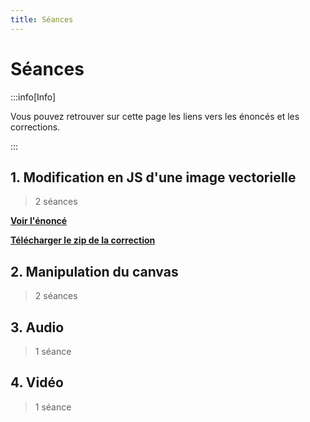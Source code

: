 ```yaml
---
title: Séances
---
```


# Séances

:::info[Info]

Vous pouvez retrouver sur cette page les liens vers les énoncés et les corrections.

:::

## 1. Modification en JS d'une image vectorielle

> 2 séances

**[Voir l'énoncé](#)**

**[Télécharger le zip de la correction](#)**

## 2. Manipulation du canvas

> 2 séances

<!---
**[Voir l'énoncé](#)**

**[Télécharger le zip de la correction](#)**
-->

## 3. Audio

> 1 séance

<!---
**[Voir l'énoncé](#)**

**[Télécharger le zip de la correction](#)**
-->

## 4. Vidéo

> 1 séance

<!---
**[Voir l'énoncé](#)**

**[Télécharger le zip de la correction](#)**
-->